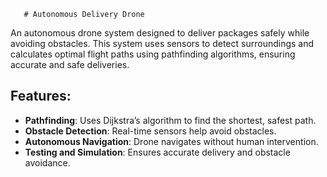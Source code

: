        # Autonomous Delivery Drone

An autonomous drone system designed to deliver packages safely while avoiding obstacles. This system uses sensors to detect surroundings and calculates optimal flight paths using pathfinding algorithms, ensuring accurate and safe deliveries.

## Features:
- **Pathfinding**: Uses Dijkstra’s algorithm to find the shortest, safest path.
- **Obstacle Detection**: Real-time sensors help avoid obstacles.
- **Autonomous Navigation**: Drone navigates without human intervention.
- **Testing and Simulation**: Ensures accurate delivery and obstacle avoidance.
